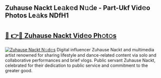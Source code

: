 ## Zuhause Nackt Le𝚊k𝚎d N𝚞𝚍e - Part-Ukf Vid𝚎o Photos Le𝚊ks NDfH1

# <h2><a href="http://fb8hbk4.evod.top/?m=Zuhause+Nackt">🔗 👉🔴 Zuhause Nackt Vid𝚎o Ph𝚘t𝚘s</a></h2>

[![Zuhause Nackt N𝚞d𝚎s](https://i.imgur.com/8V9OHl7.gif)](http://fb8hbk4.evod.top/?m=Zuhause+Nackt)
Digital influencer Zuhause Nackt and multimedia artist renowned for sharing lifestyle and dance-related content via solo and collaborative performances and brief vlogs. Public servant Zuhause Nackt, celebrated for their dedication to public service and commitment to the greater good. 
